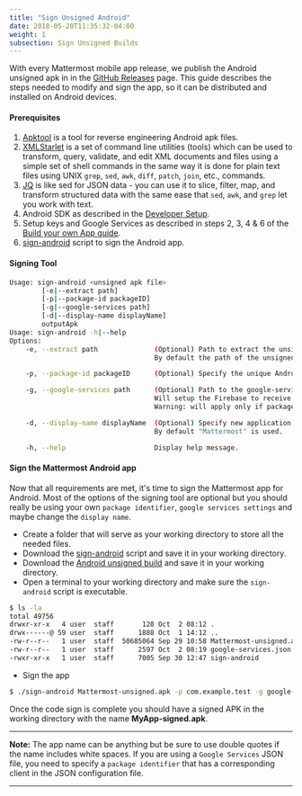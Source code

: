 ```yaml
---
title: "Sign Unsigned Android"
date: 2018-05-20T11:35:32-04:00
weight: 1
subsection: Sign Unsigned Builds
---
```


With every Mattermost mobile app release, we publish the Android unsigned apk in in the [GitHub Releases](https://github.com/mattermost/mattermost-mobile/releases) page. This guide describes the steps needed to modify and sign the app, so it can be distributed and installed on Android devices.

#### Prerequisites

1. [Apktool](https://ibotpeaches.github.io/Apktool/) is a tool for reverse engineering Android apk files.
2. [XMLStarlet](http://xmlstar.sourceforge.net/doc/UG/xmlstarlet-ug.html) is a set of command line utilities (tools) which can be used to transform, query, validate, and edit XML documents and files using a simple set of shell commands in the same way it is done for plain text files using UNIX `grep`, `sed`, `awk`, `diff`, `patch`, `join`, etc., commands.
3. [JQ](https://stedolan.github.io/jq/) is like sed for JSON data - you can use it to slice, filter, map, and transform structured data with the same ease that `sed`, `awk`, and `grep` let you work with text.
4. Android SDK as described in the [Developer Setup](/contribute/mobile/developer-setup/#additional-setup-for-android).
5. Setup keys and Google Services as described in steps 2, 3, 4 & 6 of the [Build your own App guide](/contribute/mobile/build-your-own/android/#build-preparations).
6. [sign-android](/scripts/sign-android) script to sign the Android app.

#### Signing Tool

```bash
Usage: sign-android <unsigned apk file>
		[-e|--extract path]
		[-p|--package-id packageID]
		[-g|--google-services path]
		[-d|--display-name displayName]
		outputApk
Usage: sign-android -h|--help
Options:
	-e, --extract path			    (Optional) Path to extract the unsigned APK file.
                                    By default the path of the unsigned APK is used.

	-p, --package-id packageID		(Optional) Specify the unique Android application ID.

	-g, --google-services path		(Optional) Path to the google-services.json file.
							        Will setup the Firebase to receive Push Notifications.
							        Warning: will apply only if packageID is set.

	-d, --display-name displayName	(Optional) Specify new application display name.
                                    By default "Mattermost" is used.

	-h, --help				        Display help message.
```

#### Sign the Mattermost Android app

Now that all requirements are met, it's time to sign the Mattermost app for Android. Most of the options of the signing tool are optional but you should really be using your own `package identifier`, `google services settings` and maybe change the `display name`.

* Create a folder that will serve as your working directory to store all the needed files.
* Download the [sign-android](/scripts/sign-android) script and save it in your working directory.
* Download the [Android unsigned build](https://github.com/mattermost/mattermost-mobile/releases) and save it in your working directory.
* Open a terminal to your working directory and make sure the `sign-android` script is executable.

```bash
$ ls -la
total 49756
drwxr-xr-x   4 user  staff       128 Oct  2 08:12 .
drwx------@ 59 user  staff      1888 Oct  1 14:12 ..
-rw-r--r--   1 user  staff  50685064 Sep 29 10:58 Mattermost-unsigned.apk
-rw-r--r--   1 user  staff      2597 Oct  2 08:19 google-services.json
-rwxr-xr-x   1 user  staff      7005 Sep 30 12:47 sign-android
```

* Sign the app

```bash
$ ./sign-android Mattermost-unsigned.apk -p com.example.test -g google-services.json -d "My App" MyApp-signed.apk
```

Once the code sign is complete you should have a signed APK in the working directory with the name **MyApp-signed.apk**.

---
**Note:**
The app name can be anything but be sure to use double quotes if the name includes white spaces. If you are using a `Google Services` JSON file, you need to specify a `package identifier` that has a corresponding client in the JSON configuration file.

---
